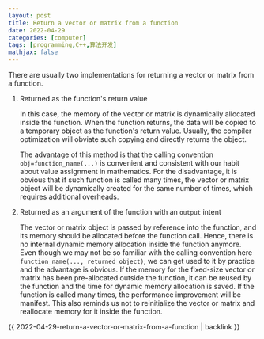 ```yaml
---
layout: post
title: Return a vector or matrix from a function
date: 2022-04-29
categories: [computer]
tags: [programming,C++,算法开发]
mathjax: false
---
```


There are usually two implementations for returning a vector or matrix from a function.

1. Returned as the function's return value

   In this case, the memory of the vector or matrix is dynamically allocated inside the function. When the function returns, the data will be copied to a temporary object as the function's return value. Usually, the compiler optimization will obviate such copying and directly returns the object.

   The advantage of this method is that the calling convention `obj=function_name(...)` is convenient and consistent with our habit about value assignment in mathematics. For the disadvantage, it is obvious that if such function is called many times, the vector or matrix object will be dynamically created for the same number of times, which requires additional overheads.

2. Returned as an argument of the function with an `output` intent

   The vector or matrix object is passed by reference into the function, and its memory should be allocated before the function call. Hence, there is no internal dynamic memory allocation inside the function anymore. Even though we may not be so familiar with the calling convention here `function_name(..., returned_object)`, we can get used to it by practice and the advantage is obvious. If the memory for the fixed-size vector or matrix has been pre-allocated outside the function, it can be reused by the function and the time for dynamic memory allocation is saved. If the function is called many times, the performance improvement will be manifest. This also reminds us not to reinitialize the vector or matrix and reallocate memory for it inside the function.

{{ 2022-04-29-return-a-vector-or-matrix-from-a-function | backlink }}
